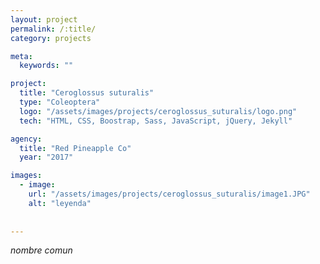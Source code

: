```yaml
---
layout: project
permalink: /:title/
category: projects

meta:
  keywords: ""

project:
  title: "Ceroglossus suturalis"
  type: "Coleoptera"
  logo: "/assets/images/projects/ceroglossus_suturalis/logo.png"
  tech: "HTML, CSS, Boostrap, Sass, JavaScript, jQuery, Jekyll"

agency:
  title: "Red Pineapple Co"
  year: "2017"

images:
  - image:
    url: "/assets/images/projects/ceroglossus_suturalis/image1.JPG"
    alt: "leyenda"
  
  
---
```

<p><i>nombre comun </i></p>
